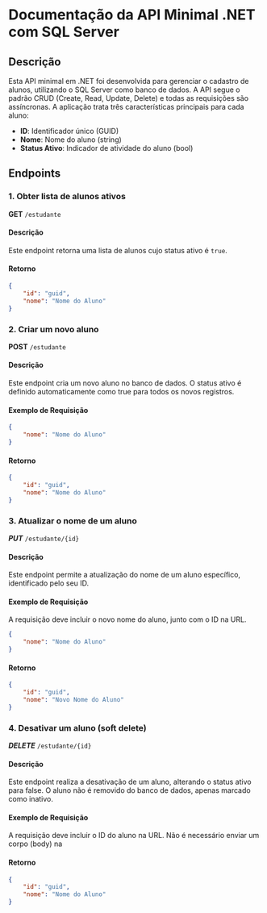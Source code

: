 # Documentação da API Minimal .NET com SQL Server

## Descrição
Esta API minimal em .NET foi desenvolvida para gerenciar o cadastro de alunos, utilizando o SQL Server como banco de dados. A API segue o padrão CRUD (Create, Read, Update, Delete) e todas as requisições são assíncronas. A aplicação trata três características principais para cada aluno:

- **ID**: Identificador único (GUID)
- **Nome**: Nome do aluno (string)
- **Status Ativo**: Indicador de atividade do aluno (bool)

## Endpoints

### 1. Obter lista de alunos ativos

**GET** `/estudante`

#### Descrição
Este endpoint retorna uma lista de alunos cujo status ativo é `true`.

#### Retorno
````json
{
    "id": "guid",
    "nome": "Nome do Aluno"
}
````

### 2. Criar um novo aluno

**POST** `/estudante`

#### Descrição
Este endpoint cria um novo aluno no banco de dados. O status ativo é definido automaticamente como true para todos os novos registros.

#### Exemplo de Requisição

````json
{
    "nome": "Nome do Aluno"
}
````

#### Retorno
````json
{
    "id": "guid",
    "nome": "Nome do Aluno"
}
````

### 3. Atualizar o nome de um aluno

***PUT*** `/estudante/{id}`

#### Descrição
Este endpoint permite a atualização do nome de um aluno específico, identificado pelo seu ID.

#### Exemplo de Requisição
A requisição deve incluir o novo nome do aluno, junto com o ID na URL.

````json
{
    "nome": "Nome do Aluno"
}
````

#### Retorno
````json
{
    "id": "guid",
    "nome": "Novo Nome do Aluno"
}
````

### 4. Desativar um aluno (soft delete)
***DELETE*** `/estudante/{id}`

#### Descrição
Este endpoint realiza a desativação de um aluno, alterando o status ativo para false. O aluno não é removido do banco de dados, apenas marcado como inativo.

#### Exemplo de Requisição
A requisição deve incluir o ID do aluno na URL. Não é necessário enviar um corpo (body) na 

#### Retorno
````json
{
    "id": "guid",
    "nome": "Nome do Aluno"
}
````
